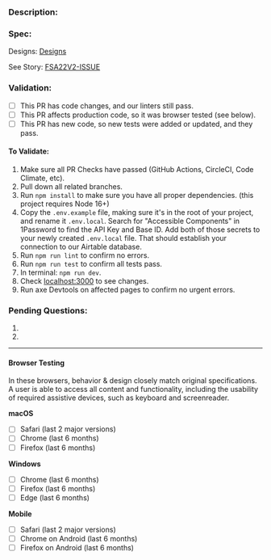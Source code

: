 ### Description:

<!-- Add description of work done here -->

### Spec:

Designs: [Designs](DESIGN_URL)

See Story: [FSA22V2-ISSUE](https://sparkbox.atlassian.net/browse/FSA22V2-ISSUE)

### Validation:

<!-- Add description of work done here -->

- [ ] This PR has code changes, and our linters still pass.
- [ ] This PR affects production code, so it was browser tested (see below).
- [ ] This PR has new code, so new tests were added or updated, and they pass.

#### To Validate:

1. Make sure all PR Checks have passed (GitHub Actions, CircleCI, Code Climate, etc).
2. Pull down all related branches.
3. Run `npm install` to make sure you have all proper dependencies. (this project requires Node 16+)
4. Copy the `.env.example` file, making sure it's in the root of your project, and rename it `.env.local`. Search for "Accessible Components" in 1Password to find the API Key and Base ID. Add both of those secrets to your newly created `.env.local` file. That should establish your connection to our Airtable database.
5. Run `npm run lint` to confirm no errors.
6. Run `npm run test` to confirm all tests pass.
7. In terminal: `npm run dev`.
8. Check [localhost:3000](http://localhost:3000/) to see changes.
9. Run axe Devtools on affected pages to confirm no urgent errors.

<!-- Additional validation steps below -->

### Pending Questions:

1.
2.

---

#### Browser Testing

<!--
The browser list should be tailored to specific engagement and client needs.
Delete if irrelevant to this issue
-->

In these browsers, behavior & design closely match original specifications. A user is able to access all content and functionality, including the usability of required assistive devices, such as keyboard and screenreader.

**macOS**

- [ ] Safari (last 2 major versions)
- [ ] Chrome (last 6 months)
- [ ] Firefox (last 6 months)

**Windows**

- [ ] Chrome (last 6 months)
- [ ] Firefox (last 6 months)
- [ ] Edge (last 6 months)

**Mobile**

- [ ] Safari (last 2 major versions)
- [ ] Chrome on Android (last 6 months)
- [ ] Firefox on Android (last 6 months)

